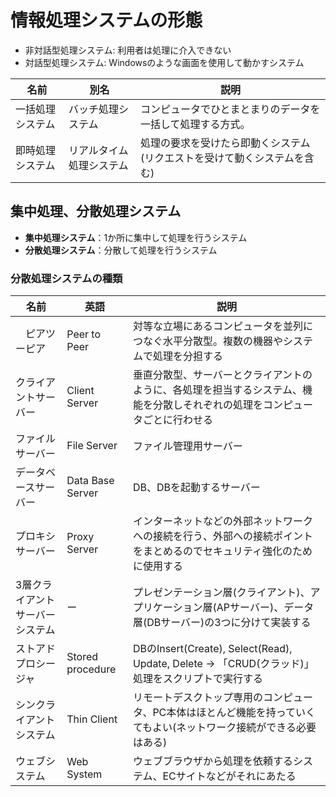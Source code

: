 # 情報処理システムの形態

* 非対話型処理システム: 利用者は処理に介入できない
* 対話型処理システム: Windowsのような画面を使用して動かすシステム

| 名前 | 別名 | 説明 |
| ---- | ---- | --- |
| 一括処理システム | バッチ処理システム | コンピュータでひとまとまりのデータを一括して処理する方式。 |
| 即時処理システム | リアルタイム処理システム | 処理の要求を受けたら即動くシステム(リクエストを受けて動くシステムを含む) |

## 集中処理、分散処理システム
* **集中処理システム**：1か所に集中して処理を行うシステム
* **分散処理システム**：分散して処理を行うシステム

### 分散処理システムの種類

| 名前 | 英語 | 説明 |
| ---- | ---- | --- |
|　ピアツーピア | Peer to Peer | 対等な立場にあるコンピュータを並列につなぐ水平分散型。複数の機器やシステムで処理を分担する |
| クライアントサーバー | Client Server | 垂直分散型、サーバーとクライアントのように、各処理を担当するシステム、機能を分散しそれぞれの処理をコンピュータごとに行わせる |
| ファイルサーバー | File Server | ファイル管理用サーバー |
| データベースサーバー | Data Base Server | DB、DBを起動するサーバー |
| プロキシサーバー | Proxy Server | インターネットなどの外部ネットワークへの接続を行う、外部への接続ポイントをまとめるのでセキュリティ強化のために使用する |
| 3層クライアントサーバーシステム | ー | プレゼンテーション層(クライアント)、アプリケーション層(APサーバー)、データ層(DBサーバー)の3つに分けて実装する |
| ストアドプロシージャ | Stored procedure | DBのInsert(Create), Select(Read), Update, Delete -> 「CRUD(クラッド)」処理をスクリプトで実行する |
| シンクライアントシステム | Thin Client | リモートデスクトップ専用のコンピュータ、PC本体はほとんど機能を持っていくてもよい(ネットワーク接続ができる必要はある) |
| ウェブシステム | Web System | ウェブブラウザから処理を依頼するシステム、ECサイトなどがそれにあたる |
